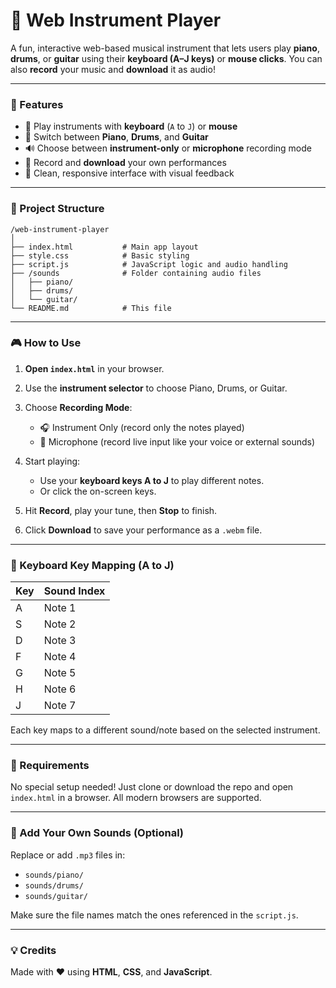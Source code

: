 # 🎵 Web Instrument Player

A fun, interactive web-based musical instrument that lets users play **piano**, **drums**, or **guitar** using their **keyboard (A–J keys)** or **mouse clicks**. You can also **record** your music and **download** it as audio!

---

### 🚀 Features

* 🎹 Play instruments with **keyboard** (`A` to `J`) or **mouse**
* 🥝 Switch between **Piano**, **Drums**, and **Guitar**
* 🔊 Choose between **instrument-only** or **microphone** recording mode
* 🎤 Record and **download** your own performances
* 📱 Clean, responsive interface with visual feedback

---

### 🧰 Project Structure

```
/web-instrument-player
│
├── index.html           # Main app layout
├── style.css            # Basic styling 
├── script.js            # JavaScript logic and audio handling
├── /sounds              # Folder containing audio files
│   ├── piano/
│   ├── drums/
│   └── guitar/
└── README.md            # This file
```

---

### 🎮 How to Use

1. **Open `index.html`** in your browser.
2. Use the **instrument selector** to choose Piano, Drums, or Guitar.
3. Choose **Recording Mode**:

   * 🎧 Instrument Only (record only the notes played)
   * 🎤 Microphone (record live input like your voice or external sounds)
4. Start playing:

   * Use your **keyboard keys A to J** to play different notes.
   * Or click the on-screen keys.
5. Hit **Record**, play your tune, then **Stop** to finish.
6. Click **Download** to save your performance as a `.webm` file.

---

### 🎹 Keyboard Key Mapping (A to J)

| Key | Sound Index |
| --- | ----------- |
| A   | Note 1      |
| S   | Note 2      |
| D   | Note 3      |
| F   | Note 4      |
| G   | Note 5      |
| H   | Note 6      |
| J   | Note 7      |

Each key maps to a different sound/note based on the selected instrument.

---

### 📆 Requirements

No special setup needed! Just clone or download the repo and open `index.html` in a browser. All modern browsers are supported.

---

### 📁 Add Your Own Sounds (Optional)

Replace or add `.mp3` files in:

* `sounds/piano/`
* `sounds/drums/`
* `sounds/guitar/`

Make sure the file names match the ones referenced in the `script.js`.

---

### 💡 Credits

Made with ❤️ using **HTML**, **CSS**, and **JavaScript**.
